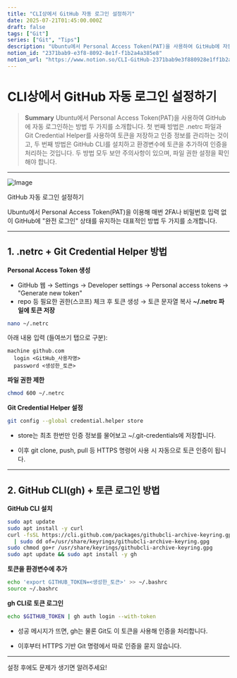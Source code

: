 ```yaml
---
title: "CLI상에서 GitHub 자동 로그인 설정하기"
date: 2025-07-21T01:45:00.000Z
draft: false
tags: ["Git"]
series: ["Git", "Tips"]
description: "Ubuntu에서 Personal Access Token(PAT)을 사용하여 GitHub에 자동 로그인하는 방법 두 가지를 소개합니다. 첫 번째 방법은 .netrc 파일과 Git Credential Helper를 사용하여 토큰을 저장하고 인증 정보를 관리하는 것이고, 두 번째 방법은 GitHub CLI를 설치하고 환경변수에 토큰을 추가하여 인증을 처리하는 것입니다. 두 방법 모두 보안 주의사항이 있으며, 파일 권한 설정을 확인해야 합니다."
notion_id: "2371bab9-e3f8-8092-8e1f-f1b2a4a385e8"
notion_url: "https://www.notion.so/CLI-GitHub-2371bab9e3f880928e1ff1b2a4a385e8"
---
```


# CLI상에서 GitHub 자동 로그인 설정하기

> **Summary**
> Ubuntu에서 Personal Access Token(PAT)을 사용하여 GitHub에 자동 로그인하는 방법 두 가지를 소개합니다. 첫 번째 방법은 .netrc 파일과 Git Credential Helper를 사용하여 토큰을 저장하고 인증 정보를 관리하는 것이고, 두 번째 방법은 GitHub CLI를 설치하고 환경변수에 토큰을 추가하여 인증을 처리하는 것입니다. 두 방법 모두 보안 주의사항이 있으며, 파일 권한 설정을 확인해야 합니다.

---

![Image](https://prod-files-secure.s3.us-west-2.amazonaws.com/09ccd4d5-876c-4bba-bbdf-cc77a0a11257/e2916e1e-397b-490d-8399-87f9d61feb3d/image.png?X-Amz-Algorithm=AWS4-HMAC-SHA256&X-Amz-Content-Sha256=UNSIGNED-PAYLOAD&X-Amz-Credential=ASIAZI2LB4665TG3IVER%2F20250724%2Fus-west-2%2Fs3%2Faws4_request&X-Amz-Date=20250724T083247Z&X-Amz-Expires=3600&X-Amz-Security-Token=IQoJb3JpZ2luX2VjEAAaCXVzLXdlc3QtMiJIMEYCIQDN3BH4tpYiOv17Mz5oMKAak%2F1xt%2BZFIYSop40YlUo0YwIhAJeylBgoxG2q%2B6gS%2FFpPdNMRQrVKpmo4YImkxqs942bbKv8DCCkQABoMNjM3NDIzMTgzODA1Igx7nNLcgl1ks8PPhv8q3AOZTIfpLJ9UDvVAs2Nd1FjoMCtYd5%2B9YnPtWK511LTwoKbY1q%2F20QtUZfN8GSVH4UCWu4lerrpycNuwC75beJhT8kf6FlXGeiWoRbvL2S3%2BYLrSbi5M1TGo46yL0x7JzfcKWLoa7cphc7mo4SYD4SDQmg%2B%2B5PXqqJ4PXLTTDas7JWpDLv7X9q8RCXIvMIMv7r64QfmZAevJ6hyFX0fWweaqj9W8zpRDJhpoXPlc2N%2B4oF8%2BVghW32fTkHJ89puJd970Dzo9Jm9I64M%2BnGOXHZQNinqoat%2F01mdu5Gt%2FsBcYSsAj0XImL9SU5rGr%2F0lisqYny3eD2KOW5QyC8rHQMSkbQrQDyd4BQVUt0CF%2F9%2F7xOH6grdINEb0e0bUIoBy6ei9anWu2%2FUWcT2Lr7%2FIoKoKrJi9XiyKSlTIKQ8661msR1gZK3SIZJMdulW25SSDL414nerHFDWlpePrXy9Z0eFeYNyVtSQwzIe7oD5xLa5U3MbTeScrA8n9%2F3g%2FBV5jzUVqs%2FVBbVJ3xfaxY7MG4A2%2BQiKMPyX6wHFyk11shnjYQGXuZsprzliEvP9Oe%2F77%2FPyxvE98AylyjFkoH1vRq79EKPLTFPeBDqrAzQU4anKXUwZx90d%2Fln3U3YmkrljDszofEBjqkARb1Trju5dLhKx7g%2F0Fet1%2BfLo2NNs5RHtgp5vJwkljt3Nav4GKD3Oe8gZM3pVnRBcAu2HrfU0%2FfQGBxywQjlZ%2FkWgYA%2F9ylvY5atlI0DNUhvR%2Bx3TT1X65vQYqmW2UWIPzInsPQsybjgIRWirqKOQcQns0ZPB0QZYYaPfJQD4ZELmWvhBgbT2QHJLa9vyslsn7QdY46Csn95%2FHSUFW6t7shXWWc&X-Amz-Signature=1af04c1aaea9ae163ba2c4ad57aaa3695213edab067dd233df394407ef1425a6&X-Amz-SignedHeaders=host&x-amz-checksum-mode=ENABLED&x-id=GetObject)

GitHub 자동 로그인 설정하기

Ubuntu에서 Personal Access Token(PAT)을 이용해 매번 2FA나 비밀번호 입력 없이 GitHub에 "완전 로그인" 상태를 유지하는 대표적인 방법 두 가지를 소개합니다.

---

## 1. .netrc + Git Credential Helper 방법

**Personal Access Token 생성**

- GitHub 웹 → Settings → Developer settings → Personal access tokens → "Generate new token"
- repo 등 필요한 권한(스코프) 체크 후 토큰 생성 → 토큰 문자열 복사
**~/.netrc 파일에 토큰 저장**

```bash
nano ~/.netrc
```

아래 내용 입력 (들여쓰기 탭으로 구분):

```plain text
machine github.com
  login <GitHub_사용자명>
  password <생성한_토큰>
```

**파일 권한 제한**

```bash
chmod 600 ~/.netrc
```

**Git Credential Helper 설정**

```bash
git config --global credential.helper store
```

- store는 최초 한번만 인증 정보를 물어보고 ~/.git-credentials에 저장합니다.

- 이후 git clone, push, pull 등 HTTPS 명령어 사용 시 자동으로 토큰 인증이 됩니다.

---

## 2. GitHub CLI(gh) + 토큰 로그인 방법

**GitHub CLI 설치**

```bash
sudo apt update
sudo apt install -y curl
curl -fsSL https://cli.github.com/packages/githubcli-archive-keyring.gpg \
  | sudo dd of=/usr/share/keyrings/githubcli-archive-keyring.gpg
sudo chmod go+r /usr/share/keyrings/githubcli-archive-keyring.gpg
sudo apt update && sudo apt install -y gh
```

**토큰을 환경변수에 추가**

```bash
echo 'export GITHUB_TOKEN=<생성한_토큰>' >> ~/.bashrc
source ~/.bashrc
```

**gh CLI로 토큰 로그인**

```bash
echo $GITHUB_TOKEN | gh auth login --with-token
```

- 성공 메시지가 뜨면, gh는 물론 Git도 이 토큰을 사용해 인증을 처리합니다.

- 이후부터 HTTPS 기반 Git 명령에서 따로 인증을 묻지 않습니다.

---

설정 후에도 문제가 생기면 알려주세요!

